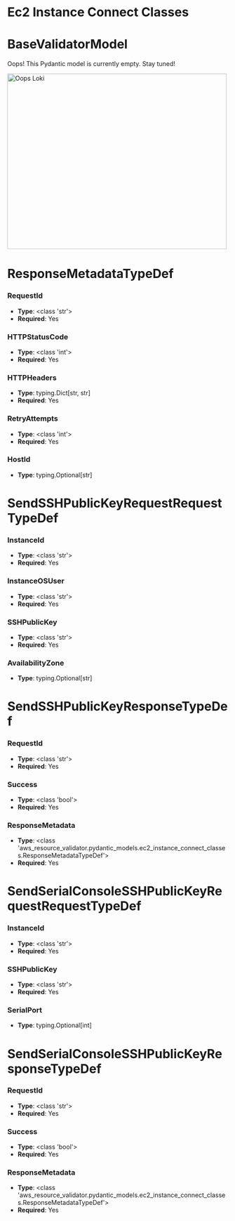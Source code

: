 # Ec2 Instance Connect Classes

# BaseValidatorModel

Oops! This Pydantic model is currently empty. Stay tuned!

<img src="/aws_resource_validator/images/oops_loki.png" width="500" height="400" title="Oops Loki">

# ResponseMetadataTypeDef

### RequestId
- **Type**: <class 'str'>
- **Required**: Yes

### HTTPStatusCode
- **Type**: <class 'int'>
- **Required**: Yes

### HTTPHeaders
- **Type**: typing.Dict[str, str]
- **Required**: Yes

### RetryAttempts
- **Type**: <class 'int'>
- **Required**: Yes

### HostId
- **Type**: typing.Optional[str]


# SendSSHPublicKeyRequestRequestTypeDef

### InstanceId
- **Type**: <class 'str'>
- **Required**: Yes

### InstanceOSUser
- **Type**: <class 'str'>
- **Required**: Yes

### SSHPublicKey
- **Type**: <class 'str'>
- **Required**: Yes

### AvailabilityZone
- **Type**: typing.Optional[str]


# SendSSHPublicKeyResponseTypeDef

### RequestId
- **Type**: <class 'str'>
- **Required**: Yes

### Success
- **Type**: <class 'bool'>
- **Required**: Yes

### ResponseMetadata
- **Type**: <class 'aws_resource_validator.pydantic_models.ec2_instance_connect_classes.ResponseMetadataTypeDef'>
- **Required**: Yes


# SendSerialConsoleSSHPublicKeyRequestRequestTypeDef

### InstanceId
- **Type**: <class 'str'>
- **Required**: Yes

### SSHPublicKey
- **Type**: <class 'str'>
- **Required**: Yes

### SerialPort
- **Type**: typing.Optional[int]


# SendSerialConsoleSSHPublicKeyResponseTypeDef

### RequestId
- **Type**: <class 'str'>
- **Required**: Yes

### Success
- **Type**: <class 'bool'>
- **Required**: Yes

### ResponseMetadata
- **Type**: <class 'aws_resource_validator.pydantic_models.ec2_instance_connect_classes.ResponseMetadataTypeDef'>
- **Required**: Yes


